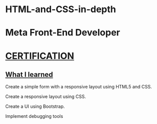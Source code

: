 # HTML-and-CSS-in-depth 
# Meta Front-End Developer


<h1><a href="https://www.coursera.org/account/accomplishments/certificate/6TAMY3MKXQXX">CERTIFICATION</a></h1>

<h2> <b> <u> What I learned </u> </b></h2>

Create a simple form with a responsive layout using HTML5 and CSS.

Create a responsive layout using CSS.

Create a UI using Bootstrap.

Implement debugging tools
